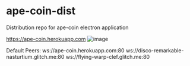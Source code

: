 # ape-coin-dist
Distribution repo for ape-coin electron application

https://ape-coin.herokuapp.com
![image](https://user-images.githubusercontent.com/43294800/167846003-4a851498-fec0-45bb-a802-8010b21bca47.png)

Default Peers:
ws://ape-coin.herokuapp.com:80
ws://disco-remarkable-nasturtium.glitch.me:80
ws://flying-warp-clef.glitch.me:80
